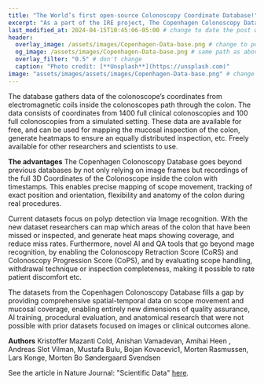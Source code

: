 ```yaml
---
title: "The World’s first open-source Colonoscopy Coordinate Database!"  # change this to your title
excerpt: "As a part of the IRE project, The Copenhagen Colonoscopy Database has been launched through the Nature Journal: "Scientific Data"." # this is shown below the title for the preview of each post
last_modified_at: 2024-04-15T10:45:06-05:00 # change to date the post was modified last, make sure to use the right format: yyyy-mm-ddThh-mm-ss: http://www.timestamp-converter.com/ ISO format
header:
  overlay_image: /assets/images/Copenhagen-Data-base.png # change to post picture path
  og_image: /assets/images/Copenhagen-Data-base.png # same path as above
  overlay_filter: "0.5" # don't change
  caption: "Photo credit: [**Unsplash**](https://unsplash.com)"
image: "assets/images/assets/images/Copenhagen-Data-base.png" # change to same path as above
---
```

The database gathers data of the colonoscope’s coordinates from electromagnetic coils inside the colonoscopes path through the colon.  The data consists of coordinates from 1400 full clinical colonoscopies and 100 full colonoscopies from a simulated setting. These data are available for free, and can be used for mapping the mucosal inspection of the colon, generate heatmaps to ensure an equally distributed inspection, etc. Freely available for other researchers and scientists to use. 
 
**The advantages**
The Copenhagen Colonoscopy Database goes beyond previous databases by not only relying on image frames but recordings of the full 3D Coordinates of the Colonoscope inside the colon with timestamps.  This enables precise mapping of scope movement, tracking of exact position and orientation, flexibility and anatomy of the colon during real procedures.

Current datasets focus on polyp detection via Image recognition. With the new dataset researchers can map which areas of the colon that have been missed or inspected, and generate heat maps showing coverage, and reduce miss rates. Furthermore, novel AI and QA tools that go beyond mage recognition, by enabling the Colonoscopy Retraction Score (CoRS) and Colonoscopy Progression Score (CoPS), and by evaluating scope handling, withdrawal technique or inspection completeness, making it possible to rate patient discomfort etc. 
 
The datasets from the Copenhagen Colonoscopy Database fills a gap by providing comprehensive spatial-temporal data on scope movement and mucosal coverage, enabling entirely new dimensions of quality assurance, AI training, procedural evaluation, and anatomical research that were not possible with prior datasets focused on images or clinical outcomes alone.

**Authors**
Kristoffer Mazanti Cold, Anishan Vamadevan, Amihai Heen , Andreas Slot Vilman, Mustafa Bulu, Bojan Kovacevic1, Morten Rasmussen, Lars Konge, Morten Bo Søndergaard Svendsen

See the article in Nature Journal: "Scientific Data" [here](https://www.nature.com/articles/s41597-025-05530-7.epdf?sharing_token=xRn6eVuDzzftv6BVWTASHtRgN0jAjWel9jnR3ZoTv0POMlcONR0ukojZI9YWqDEuUEarclM8FaEe9pkGzl04tOI1zlMaYQ6GottC8_0c3xVyz5670vMlRBciN897It90z5nmcojOdMuirdGJgLK_YlD5dLqGVV0k4kOSMvhKRdA%3D).
